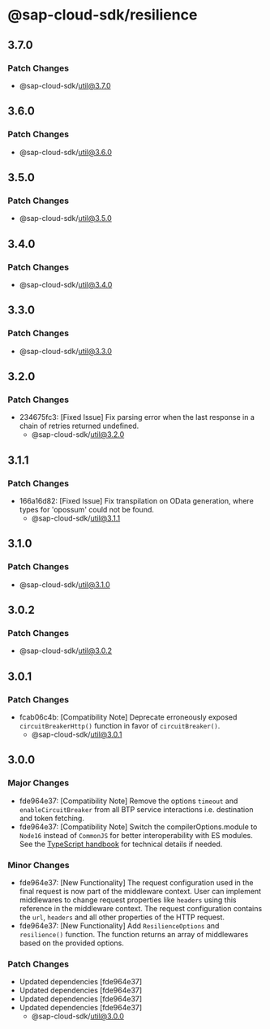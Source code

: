 # @sap-cloud-sdk/resilience

## 3.7.0

### Patch Changes

- @sap-cloud-sdk/util@3.7.0

## 3.6.0

### Patch Changes

- @sap-cloud-sdk/util@3.6.0

## 3.5.0

### Patch Changes

- @sap-cloud-sdk/util@3.5.0

## 3.4.0

### Patch Changes

- @sap-cloud-sdk/util@3.4.0

## 3.3.0

### Patch Changes

- @sap-cloud-sdk/util@3.3.0

## 3.2.0

### Patch Changes

- 234675fc3: [Fixed Issue] Fix parsing error when the last response in a chain of retries returned undefined.
  - @sap-cloud-sdk/util@3.2.0

## 3.1.1

### Patch Changes

- 166a16d82: [Fixed Issue] Fix transpilation on OData generation, where types for 'opossum' could not be found.
  - @sap-cloud-sdk/util@3.1.1

## 3.1.0

### Patch Changes

- @sap-cloud-sdk/util@3.1.0

## 3.0.2

### Patch Changes

- @sap-cloud-sdk/util@3.0.2

## 3.0.1

### Patch Changes

- fcab06c4b: [Compatibility Note] Deprecate erroneously exposed `circuitBreakerHttp()` function in favor of `circuitBreaker()`.
  - @sap-cloud-sdk/util@3.0.1

## 3.0.0

### Major Changes

- fde964e37: [Compatibility Note] Remove the options `timeout` and `enableCircuitBreaker` from all BTP service interactions i.e. destination and token fetching.
- fde964e37: [Compatibility Note] Switch the compilerOptions.module to `Node16` instead of `CommonJS` for better interoperability with ES modules. See the [TypeScript handbook](https://www.typescriptlang.org/docs/handbook/esm-node.html) for technical details if needed.

### Minor Changes

- fde964e37: [New Functionality] The request configuration used in the final request is now part of the middleware context.
  User can implement middlewares to change request properties like `headers` using this reference in the middleware context.
  The request configuration contains the `url`, `headers` and all other properties of the HTTP request.
- fde964e37: [New Functionality] Add `ResilienceOptions` and `resilience()` function. The function returns an array of middlewares based on the provided options.

### Patch Changes

- Updated dependencies [fde964e37]
- Updated dependencies [fde964e37]
- Updated dependencies [fde964e37]
- Updated dependencies [fde964e37]
  - @sap-cloud-sdk/util@3.0.0
